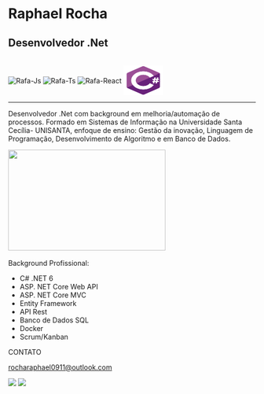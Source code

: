 # Raphael Rocha 
## Desenvolvedor .Net


 
 <div style="margin: auto" ><br>
  <img align="center" alt="Rafa-Js" height="60" width="80" src="https://cdn.jsdelivr.net/gh/devicons/devicon/icons/docker/docker-plain-wordmark.svg">
  <img align="center" alt="Rafa-Ts" height="60" width="80" src="https://cdn.jsdelivr.net/gh/devicons/devicon/icons/azure/azure-original.svg">
  <img align="center" alt="Rafa-React" height="60" width="80" src="https://cdn.jsdelivr.net/gh/devicons/devicon/icons/dotnetcore/dotnetcore-original.svg">
  <img align="center" alt="Rafa-Csharp" height="60" width="80" src="https://raw.githubusercontent.com/devicons/devicon/master/icons/csharp/csharp-original.svg">
</div>
 
---------------------------------------------------------------------------------------
 
Desenvolvedor .Net com background em melhoria/automação de processos. Formado em Sistemas de Informação na Universidade Santa Cecília- UNISANTA, enfoque de ensino: Gestão da inovação, Linguagem de Programação, Desenvolvimento de Algoritmo e em Banco de Dados.
  
<img  src="https://media.giphy.com/media/iIqmM5tTjmpOB9mpbn/giphy.gif" width="320" height="205">
  
 Background Profissional:
- C# .NET 6
- ASP. NET Core Web API
- ASP. NET Core MVC
- Entity Framework
- API Rest
- Banco de Dados SQL
- Docker
- Scrum/Kanban

 
 CONTATO
 
 rocharaphael0911@outlook.com
 <div> 
  <a href="https://www.linkedin.com/in/raphael-rocha-dev/" target="_blank"><img src="https://img.shields.io/badge/-LinkedIn-%230077B5?style=for-the-badge&logo=linkedin&logoColor=white" target="_blank"></a> 
  <a href="https://api.whatsapp.com/send?phone=5513981500006" target="_blank"><img src="https://img.shields.io/badge/WhatsApp-25D366?style=for-the-badge&logo=whatsapp&logoColor=white" target="_blank"></a> 
 
</div>
 
